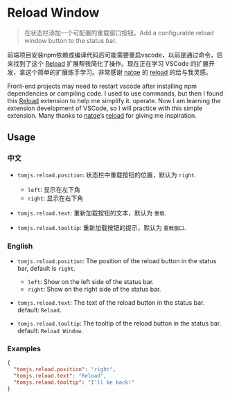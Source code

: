# Reload Window

> 在状态栏添加一个可配置的重载窗口按钮。Add a configurable reload window button to the status bar.

前端项目安装npm依赖或编译代码后可能需要重启vscode，以前是通过命令，后来找到了这个 [Reload](https://marketplace.visualstudio.com/items?itemName=natqe.reload) 扩展帮我简化了操作。现在正在学习 VSCode 的扩展开发，拿这个简单的扩展练手学习。非常感谢 [natqe](https://github.com/natqe) 的 [reload](https://github.com/natqe/reload) 的给与我灵感。

Front-end projects may need to restart vscode after installing npm dependencies or compiling code. I used to use commands, but then I found this [Reload](https://marketplace.visualstudio.com/items?itemName=natqe.reload) extension to help me simplify it. operate. Now I am learning the extension development of VSCode, so I will practice with this simple extension. Many thanks to [natqe](https://github.com/natqe)’s [reload](https://github.com/natqe/reload) for giving me inspiration.

## Usage

### 中文

- `tomjs.reload.position`: 状态栏中重载按钮的位置，默认为 `right`.

  - `left`: 显示在左下角
  - `right`: 显示在右下角

- `tomjs.reload.text`: 重新加载按钮的文本，默认为 `重载`.
- `tomjs.reload.tooltip`: 重新加载按钮的提示，默认为 `重载窗口`.

### English

- `tomjs.reload.position`: The position of the reload button in the status bar, default is `right`.

  - `left`: Show on the left side of the status bar.
  - `right`: Show on the right side of the status bar.

- `tomjs.reload.text`: The text of the reload button in the status bar. default: `Reload`.
- `tomjs.reload.tooltip`: The tooltip of the reload button in the status bar. default: `Reload Window`.

### Examples

```json
{
  "tomjs.reload.position": "right",
  "tomjs.reload.text": "Reload",
  "tomjs.reload.tooltip": "I'll be back!"
}
```
